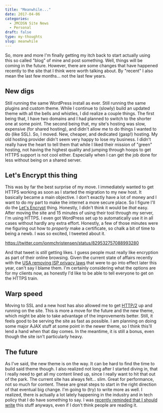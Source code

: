 ```yaml
---
title: "Meanwhile..."
date: 2017-04-06
categories:
  - JMCDSN Site News
  - Personal
draft: false
type: my-thoughts
slug: meanwhile
---
```


So, more and more I'm finally getting my itch back to start actually using this so called "blog" of mine and post something. Well, things will be coming in the future. However, there are some changes that have happened recently to the site that I think were worth talking about. By "recent" I also mean the last few months... not the last few years.

## New digs

Still running the same WordPress install as ever. Still running the same plugins and custom theme. While I continue to (slowly) build an updated theme with all the bells and whistles, I did realize a couple things. The first being that, I have two domains and I had planned to switch to the shorter one at some point. The second being that, my site's hosting was slow, expensive (for shared hosting), and didn't allow me to do things I wanted to do (like SSL). So, I moved. New, cheaper, and dedicated (gasp!) hosting. My old hosting provider didn't seem very happy to lose my business. I didn't really have the heart to tell them that while I liked their mission of "green" hosting, not having the highest quality and jumping through hoops to get HTTPS support is not cool either. Especially when I can get the job done for less without being on a shared server.

## Let's Encrypt this thing

This was by far the best surprise of my move. I immediately wanted to get HTTPS working as soon as I started the migration to my new host. It basically became a main objective. I don't exactly have a lot of money and I want to do my part to make the internet a more secure place. So I figure I'll do the [Let's Encrypt](https://letsencrypt.org/) thing. Honestly, I didn't think it would be _that_ easy. After moving the site and 15 minutes of using their tool through my server, I'm using HTTPS. I even got WordPress set up to automatically use it in all cases without hardly any extra effort. Honestly, a few of those minutes were me figuring out how to _properly_ make a certificate, so chalk a bit of time to being a newb. I was so excited, I tweeted about it.

https://twitter.com/jonmchristensen/status/829532757088993280

And that tweet is _still_ getting likes. I guess people must really like encryption as part of their online browsing. Given the current state of affairs recently with the [USA removing ISP privacy laws](https://arstechnica.com/tech-policy/2017/04/trumps-signature-makes-it-official-isp-privacy-rules-are-dead/) that were to go into effect later this year, can't say I blame them. I'm certainly considering what the options are for my clients now, as honestly I'd like to be able to tell everyone to get on the HTTPS train.

## Warp speed

Moving to SSL and a new host has also allowed me to get [HTTP/2](https://en.wikipedia.org/wiki/HTTP/2) up and running on the site. This is more a move for the future and the new theme, which might be able to take advantage of the improvements better. Still, it feels good to be serving the site as fast as possible. I am planning on doing some major AJAX stuff at some point in the newer theme, so I think this'll lend a hand when that day comes. In the meantime, it is still a bonus, even though the site isn't particularly heavy.

## The future

As I've said, the new theme is on the way. It can be hard to find the time to build said theme though. I also realized not long after I started diving in, that I really need to get all my content lined up, since I really want to hit that out of the park. The current site has always felt... slim. Great for performance, not so much for content. These are great steps to start in the right direction of that eventual big change. I'm going to (try) to write more as well. I realized, there is actually a lot lately happening in the industry and in tech policy that I do have something to say. I was [recently reminded that I should write](https://adactio.com/journal/12059) this stuff anyways, even if I don't think people are reading it.
